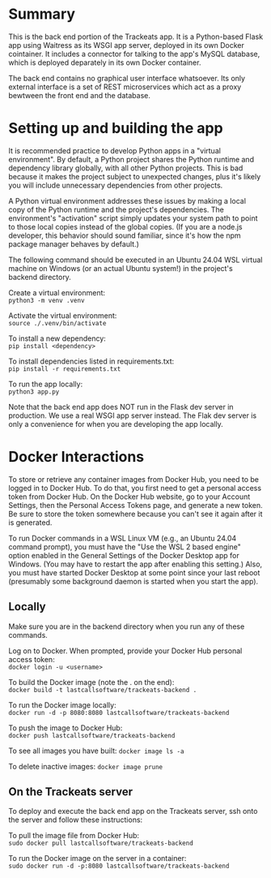 # Summary

This is the back end portion of the Trackeats app.  It is a Python-based Flask
app using Waitress as its WSGI app server, deployed in its own
Docker cointainer.  It includes a connector for talking to the app's MySQL 
database, which is deployed deparately in its own Docker container.<br>

The back end contains no graphical user interface whatsoever.  Its only external
interface is a set of REST microservices which act as a proxy bewtween the front
end and the database.<br>

# Setting up and building the app

It is recommended practice to develop Python apps in a "virtual environment".
By default, a Python project shares the Python runtime and dependency library
globally, with all other Python projects.  This is bad because it makes the
project subject to unexpected changes, plus it's likely you will include 
unnecessary dependencies from other projects.<br>

A Python virtual environment addresses these issues by making a local copy of 
the Python runtime and the project's dependencies.  The environment's 
"activation" script simply updates your system path to point to those local 
copies instead of the global copies.  (If you are a node.js developer, this 
behavior should sound familiar, since it's how the npm package manager behaves 
by default.)<br>

The following command should be executed in an Ubuntu 24.04 WSL virtual machine
on Windows (or an actual Ubuntu system!) in the project's backend directory.<br>

Create a virtual environment:<br>
```python3 -m venv .venv```

Activate the virtual environment:<br>
```source ./.venv/bin/activate```

To install a new dependency:<br>
```pip install <dependency>```

To install dependencies listed in requirements.txt:<br>
```pip install -r requirements.txt```

To run the app locally:<br>
```python3 app.py```

Note that the back end app does NOT run in the Flask dev server in production.
We use a real WSGI app server instead.  The Flak dev server is only a 
convenience for when you are developing the app locally.<br> 


# Docker Interactions

To store or retrieve any container images from Docker Hub, you need to be logged 
in to Docker Hub.  To do that, you first need to get a personal access token 
from Docker Hub.  On the Docker Hub website, go to your Account Settings, then
the Personal Access Tokens page, and generate a new token.  Be sure to store 
the token somewhere because you can't see it again after it is generated.<br>

To run Docker commands in a WSL Linux VM (e.g., an Ubuntu 24.04 command prompt),
you must have the "Use the WSL 2 based engine" option enabled in the General
Settings of the Docker Desktop app for Windows.  (You may have to restart the app 
after enabling this setting.)  Also, you must have started Docker Desktop at some
point since your last reboot (presumably some background daemon is started when
you start the app).<br>

## Locally

Make sure you are in the backend directory when you run any of these commands.<br>

Log on to Docker.  When prompted, provide your Docker Hub personal access token:<br>
```docker login -u <username>```

To build the Docker image (note the . on the end):<br>
```docker build -t lastcallsoftware/trackeats-backend .```

To run the Docker image locally:<br>
```docker run -d -p 8080:8080 lastcallsoftware/trackeats-backend```

To push the image to Docker Hub:<br>
```docker push lastcallsoftware/trackeats-backend```

To see all images you have built:
```docker image ls -a```

To delete inactive images:
```docker image prune```

## On the Trackeats server

To deploy and execute the back end app on the Trackeats server, ssh onto the
server and follow these instructions:

To pull the image file from Docker Hub:<br>
```sudo docker pull lastcallsoftware/trackeats-backend```

To run the Docker image on the server in a container:<br>
```sudo docker run -d -p:8080 lastcallsoftware/trackeats-backend```
